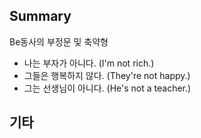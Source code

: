## Summary

Be동사의 부정문 및 축약형
- 나는 부자가 아니다. (I'm not rich.)
- 그들은 행복하지 않다. (They're not happy.)
- 그는 선생님이 아니다. (He's not a teacher.)

## 기타

